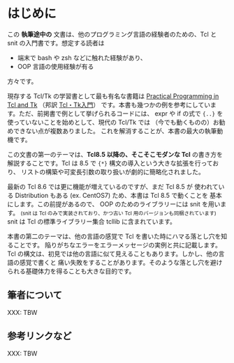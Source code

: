 # はじめに

この **執筆途中の** 文書は、他のプログラミング言語の経験者のための、Tcl と snit の入門書です。想定する読者は
- 端末で bash や zsh などに触れた経験があり、
- OOP 言語の使用経験が有る

方々です。

現存する Tcl/Tk の学習書として最も有名な書籍は
[Practical Programming in Tcl and Tk](http://www.beedub.com/book/)
（邦訳 [Tcl・Tk入門](https://www.kinokuniya.co.jp/f/dsg-01-9784894710856)）
です。本書も幾つかの例を参考にしています。ただ、前掲書で例として挙げられるコードには、
expr や if の式で `{..}` を使っていないことを始めとして、現代の Tcl/Tk では
（今でも動くものの）お勧めできない点が複数ありました。
これを解消することが、本書の最大の執筆動機です。

この文書の第一のテーマは、**Tcl8.5 以降の、そこそこモダンな Tcl** の書き方を
解説することです。Tcl は 8.5 で `{*}` 構文の導入という大きな拡張を行っており、
リストの構築や可変長引数の取り扱いが劇的に簡略化されました。

最新の Tcl 8.6 では更に機能が増えているのですが、まだ Tcl 8.5 が
使われている Distribution もある (ex. CentOS7) ため、本書は Tcl 8.5 で動くことを
基本にします。この前提があるので、 OOP のためのライブラリーには snit を用います。
<small>(snit は Tcl のみで実装されており、かつ古い Tcl 用のバージョンも同梱されています)</small> snit は Tcl の標準ライブラリー集合
tcllib に含まれています。

本書の第二のテーマは、他の言語の感覚で Tcl を書いた時にハマる落とし穴を知ることです。
陥りがちなエラーをエラーメッセージの実例と共に記載します。
Tcl の構文は、初見では他の言語に似て見えることもあります。しかし、他の言語の感覚で書くと
痛い失敗をすることがあります。そのような落とし穴を避けられる基礎体力を得ることも大きな目的です。

## 筆者について

XXX: TBW

## 参考リンクなど

XXX: TBW
